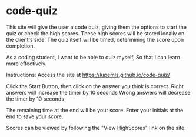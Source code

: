 # code-quiz
This site will give the user a code quiz, giving them the options to start the quiz or check the high scores. These high scores will be stored locally on the client's side. The quiz itself will be timed, determining the score upon completion.

As a coding student,
I want to be able to quiz myself,
So that I can learn more effectively.

Instructions: 
Access the site at https://lupemls.github.io/code-quiz/

Click the Start Button, then click on the answer you think is correct.
    Right answers will increase the timer by 10 seconds
    Wrong answers will decrease the timer by 10 seconds

The remaining time at the end will be your score.
Enter your initials at the end to save your score.

Scores can be viewed by following the "View HighScores" link on the site.